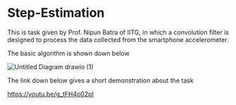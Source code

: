 # Step-Estimation
This is task given by Prof. Nipun Batra of IITG, in which a convolution filter is designed to process the data collected from the smartphone accelerometer.

The basic algorithm is shown down below


![Untitled Diagram drawio (1)](https://user-images.githubusercontent.com/64730951/162627573-a04eef14-f7c3-45ca-b1b8-2e5fbcbdcef5.png)

The link down below gives a short demonstration about the task

https://youtu.be/g_tFH4o02pI
